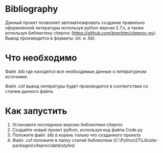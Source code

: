 # Bibliography
Данный проект позволяет автоматизировать создание правильно оформленной литературы используя python версии 2.7.x, а также используя библиотеку citeproc (https://github.com/brechtm/citeproc-py). Вывод производится в форматы .txt. и .bbl. 

# Что необходимо
Файл .bib где находятся все необходимые данные о литературном источнике.

Файл .csf вывод литературы будет производится в соответствии со стилем данного файла.

# Как запустить
1) Установите последнюю версию библиотеки citeproc
2) Создайте новый проект python, используя код файла Code.py
3) Положите файл .bib в корень только что созданного проекта
4) Файл .csf положите в папку стилей библиотеки (C:\Python27\Lib\site-packages\citeproc\data\styles)
